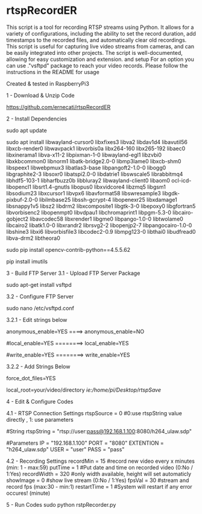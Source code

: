 # rtspRecordER

This script is a tool for recording RTSP streams using Python. It allows for a variety of configurations, including the ability to set the record duration, add timestamps to the recorded files, and automatically clear old recordings. This script is useful for capturing live video streams from cameras, and can be easily integrated into other projects. The script is well-documented, allowing for easy customization and extension. and setup
For an option you can use ."vsftpd" package to reach your video records. Please follow the instructions in the README for usage 

Created & tested in RaspberryPi3


1 - Download & Unzip Code

https://github.com/ernecati/rtspRecordER

2 - Install Dependencies

sudo apt update 

sudo apt install libwayland-cursor0 libxfixes3 libva2 libdav1d4 libavutil56 libxcb-render0 libwavpack1 libvorbis0a libx264-160 libx265-192 libaec0 libxinerama1 libva-x11-2 libpixman-1-0 libwayland-egl1 libzvbi0 libxkbcommon0 libnorm1 libatk-bridge2.0-0 libmp3lame0 libxcb-shm0 libspeex1 libwebpmux3 libatlas3-base libpangoft2-1.0-0 libogg0 libgraphite2-3 libsoxr0 libatspi2.0-0 libdatrie1 libswscale5 librabbitmq4 libhdf5-103-1 libharfbuzz0b libbluray2 libwayland-client0 libaom0 ocl-icd-libopencl1 libsrt1.4-gnutls libopus0 libxvidcore4 libzmq5 libgsm1 libsodium23 libxcursor1 libvpx6 libavformat58 libswresample3 libgdk-pixbuf-2.0-0 libilmbase25 libssh-gcrypt-4 libopenexr25 libxdamage1 libsnappy1v5 libsz2 libdrm2 libxcomposite1 libgtk-3-0 libepoxy0 libgfortran5 libvorbisenc2 libopenmpt0 libvdpau1 libchromaprint1 libpgm-5.3-0 libcairo-gobject2 libavcodec58 libxrender1 libgme0 libpango-1.0-0 libtwolame0 libcairo2 libatk1.0-0 libxrandr2 librsvg2-2 libopenjp2-7 libpangocairo-1.0-0 libshine3 libxi6 libvorbisfile3 libcodec2-0.9 libmpg123-0 libthai0 libudfread0 libva-drm2 libtheora0

sudo pip install opencv-contrib-python==4.5.5.62

pip install imutils

3 - Build FTP Server
3.1 - Upload FTP Server Package

sudo apt-get install vsftpd

3.2 - Configure FTP Server

sudo nano /etc/vsftpd.conf

3.2.1 - Edit strings below

anonymous_enable=YES ====> anonymous_enable=NO

#local_enable=YES ========> local_enable=YES

#write_enable=YES ========> write_enable=YES

3.2.2 - Add Strings Below

force_dot_files=YES

local_root=your/video/directory *ie:/home/pi/Desktop/rtspSave*

4 - Edit & Configure Codes

4.1 - RTSP Connection Settings
rtspSource = 0 #0:use rtspString value directly , 1: use parameters 

#String
rtspString = "rtsp://user:pass@192.168.1.100:8080/h264_ulaw.sdp"

#Parameters
IP = "192.168.1.100"
PORT = "8080"
EXTENTION = "h264_ulaw.sdp"
USER = "user"
PASS = "pass"

4.2 - Recording Settings
recordMin = 15 #record new video every x minutes (min: 1 - max:59)
putTime = 1 #Put date and time on recorded video (0:No / 1:Yes)
recordWidth = 320 #only width available, height will set automaticly
showImage = 0 #show live stream (0:No / 1:Yes)
fpsVal = 30 #stream and record fps (max:30 - min:1)
restartTime = 1 #System will restart if any error occures! (minute)

5 - Run Codes
sudo python rstpRecorder.py

